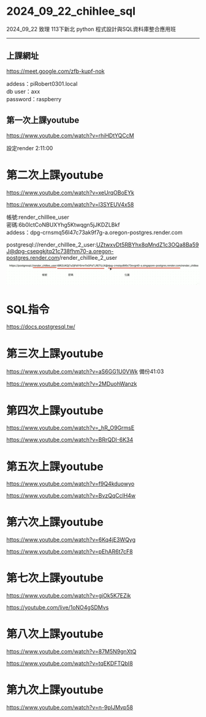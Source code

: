 # __2024_09_22_chihlee_sql__
2024_09_22 致理 113下新北 python 程式設計與SQL資料庫整合應用班

---

## 上課網址
https://meet.google.com/zfb-kupf-nok

addess：piRobert0301.local  
db user：axx  
password：raspberry  


## 第一次上課youtube
https://www.youtube.com/watch?v=rhiHDtYQCcM

設定render 2:11:00

# 第二次上課youtube
https://www.youtube.com/watch?v=xeUrqOBoEYk

https://www.youtube.com/watch?v=l3SYEUV4x58

帳號:render_chilllee_user  
密碼:6b0lctCoNBUXYhg5Ktwqgn5jJKDZLBkf  
addess：dpg-crnsmq56l47c73ak9f7g-a.oregon-postgres.render.com  

postgresql://render_chilllee_2_user:UZtwxvDt5RBYhx8qMndZ1c3OQa8Ba59J@dpg-csepgkjtq21c738fhm70-a.oregon-postgres.render.com/render_chilllee_2_user
![alt text](image-1.png)

# SQL指令
https://docs.postgresql.tw/

# 第三次上課youtube

https://www.youtube.com/watch?v=aS6GG1U0VWk
備份41:03

https://www.youtube.com/watch?v=2MDuohWanzk

# 第四次上課youtube

https://www.youtube.com/watch?v=_hR_O9GrmsE

https://www.youtube.com/watch?v=BRrQDI-6K34

# 第五次上課youtube

https://www.youtube.com/watch?v=f9Q4kduowyo

https://www.youtube.com/watch?v=BvzQqCclH4w

# 第六次上課youtube

https://www.youtube.com/watch?v=6Kq4jE3WQyg

https://www.youtube.com/watch?v=pEhAR6t7cF8

# 第七次上課youtube
https://www.youtube.com/watch?v=giOk5K7EZik

https://youtube.com/live/1oNO4gSDMvs

# 第八次上課youtube
https://www.youtube.com/watch?v=87M5N9gnXtQ


https://www.youtube.com/watch?v=tqEKDFTQbI8

# 第九次上課youtube
https://www.youtube.com/watch?v=n-9pIJMvp58